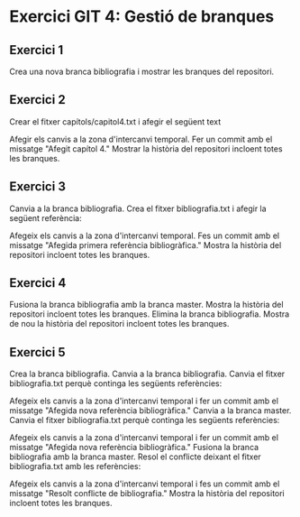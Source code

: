 Exercici GIT 4: Gestió de branques
=

Exercici 1
-

Crea una nova branca bibliografia i mostrar les branques del repositori.

Exercici 2
-

Crear el fitxer capítols/capitol4.txt i afegir el següent text

Afegir els canvis a la zona d'intercanvi temporal.
Fer un commit amb el missatge "Afegit capítol 4."
Mostrar la història del repositori incloent totes les branques.

Exercici 3
-

Canvia a la branca bibliografia.
Crea el fitxer bibliografia.txt i afegir la següent referència:

Afegeix els canvis a la zona d'intercanvi temporal.
Fes un commit amb el missatge "Afegida primera referència bibliogràfica."
Mostra la història del repositori incloent totes les branques.

Exercici 4
-

Fusiona la branca bibliografia amb la branca master.
Mostra la història del repositori incloent totes les branques.
Elimina la branca bibliografia.
Mostra de nou la història del repositori incloent totes les branques.

Exercici 5
-

Crea la branca bibliografia.
Canvia a la branca bibliografia.
Canvia el fitxer bibliografia.txt perquè continga les següents referències:

Afegeix els canvis a la zona d'intercanvi temporal i fer un commit amb el missatge "Afegida nova referència bibliogràfica."
Canvia a la branca master.
Canvia el fitxer bibliografia.txt perquè continga les següents referències:

Afegeix els canvis a la zona d'intercanvi temporal i fer un commit amb el missatge "Afegida nova referència bibliogràfica."
Fusiona la branca bibliografia amb la branca master.
Resol el conflicte deixant el fitxer bibliografia.txt amb les referències:

Afegeix els canvis a la zona d'intercanvi temporal i fes un commit amb el missatge "Resolt conflicte de bibliografia."
Mostra la història del repositori incloent totes les branques.
